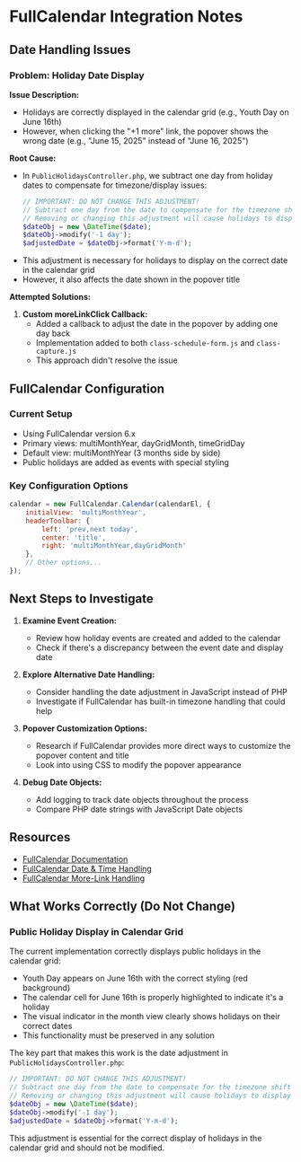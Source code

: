# FullCalendar Integration Notes

## Date Handling Issues

### Problem: Holiday Date Display

**Issue Description:**
- Holidays are correctly displayed in the calendar grid (e.g., Youth Day on June 16th)
- However, when clicking the "+1 more" link, the popover shows the wrong date (e.g., "June 15, 2025" instead of "June 16, 2025")

**Root Cause:**
- In `PublicHolidaysController.php`, we subtract one day from holiday dates to compensate for timezone/display issues:
  ```php
  // IMPORTANT: DO NOT CHANGE THIS ADJUSTMENT!
  // Subtract one day from the date to compensate for the timezone shift
  // Removing or changing this adjustment will cause holidays to display on the wrong dates
  $dateObj = new \DateTime($date);
  $dateObj->modify('-1 day');
  $adjustedDate = $dateObj->format('Y-m-d');
  ```
- This adjustment is necessary for holidays to display on the correct date in the calendar grid
- However, it also affects the date shown in the popover title

**Attempted Solutions:**
1. **Custom moreLinkClick Callback:**
   - Added a callback to adjust the date in the popover by adding one day back
   - Implementation added to both `class-schedule-form.js` and `class-capture.js`
   - This approach didn't resolve the issue

## FullCalendar Configuration

### Current Setup
- Using FullCalendar version 6.x
- Primary views: multiMonthYear, dayGridMonth, timeGridDay
- Default view: multiMonthYear (3 months side by side)
- Public holidays are added as events with special styling

### Key Configuration Options
```javascript
calendar = new FullCalendar.Calendar(calendarEl, {
    initialView: 'multiMonthYear',
    headerToolbar: {
        left: 'prev,next today',
        center: 'title',
        right: 'multiMonthYear,dayGridMonth'
    },
    // Other options...
});
```

## Next Steps to Investigate

1. **Examine Event Creation:**
   - Review how holiday events are created and added to the calendar
   - Check if there's a discrepancy between the event date and display date

2. **Explore Alternative Date Handling:**
   - Consider handling the date adjustment in JavaScript instead of PHP
   - Investigate if FullCalendar has built-in timezone handling that could help

3. **Popover Customization Options:**
   - Research if FullCalendar provides more direct ways to customize the popover content and title
   - Look into using CSS to modify the popover appearance

4. **Debug Date Objects:**
   - Add logging to track date objects throughout the process
   - Compare PHP date strings with JavaScript Date objects

## Resources

- [FullCalendar Documentation](https://fullcalendar.io/docs)
- [FullCalendar Date & Time Handling](https://fullcalendar.io/docs/date-library)
- [FullCalendar More-Link Handling](https://fullcalendar.io/docs/more-link-render-hooks)

## What Works Correctly (Do Not Change)

### Public Holiday Display in Calendar Grid

The current implementation correctly displays public holidays in the calendar grid:

- Youth Day appears on June 16th with the correct styling (red background)
- The calendar cell for June 16th is properly highlighted to indicate it's a holiday
- The visual indicator in the month view clearly shows holidays on their correct dates
- This functionality must be preserved in any solution

The key part that makes this work is the date adjustment in `PublicHolidaysController.php`:

```php
// IMPORTANT: DO NOT CHANGE THIS ADJUSTMENT!
// Subtract one day from the date to compensate for the timezone shift
// Removing or changing this adjustment will cause holidays to display on the wrong dates
$dateObj = new \DateTime($date);
$dateObj->modify('-1 day');
$adjustedDate = $dateObj->format('Y-m-d');
```

This adjustment is essential for the correct display of holidays in the calendar grid and should not be modified.
